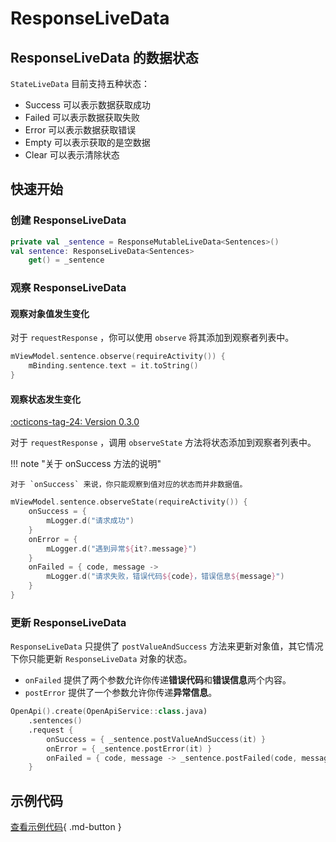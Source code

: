 # ResponseLiveData

## ResponseLiveData 的数据状态

`StateLiveData` 目前支持五种状态：

- Success 可以表示数据获取成功
- Failed 可以表示数据获取失败
- Error 可以表示数据获取错误
- Empty 可以表示获取的是空数据
- Clear 可以表示清除状态

## 快速开始

### 创建 ResponseLiveData

```kotlin
private val _sentence = ResponseMutableLiveData<Sentences>()
val sentence: ResponseLiveData<Sentences>
    get() = _sentence
```

### 观察 ResponseLiveData

#### 观察对象值发生变化

对于 `requestResponse` ，你可以使用 `observe` 将其添加到观察者列表中。

```kotlin
mViewModel.sentence.observe(requireActivity()) {
    mBinding.sentence.text = it.toString()
}
```


#### 观察状态发生变化

[:octicons-tag-24: Version 0.3.0](https://ave.entropy2020.cn/version/tools/#030)

对于 `requestResponse` ，调用 `observeState` 方法将状态添加到观察者列表中。

!!! note "关于 onSuccess 方法的说明"

    对于 `onSuccess` 来说，你只能观察到值对应的状态而并非数据值。

```kotlin
mViewModel.sentence.observeState(requireActivity()) {
    onSuccess = {
        mLogger.d("请求成功")
    }
    onError = {
        mLogger.d("遇到异常${it?.message}")
    }
    onFailed = { code, message ->
        mLogger.d("请求失败，错误代码${code}，错误信息${message}")
    }
}
```

### 更新 ResponseLiveData

`ResponseLiveData` 只提供了 `postValueAndSuccess` 方法来更新对象值，其它情况下你只能更新 `ResponseLiveData` 对象的状态。

- `onFailed` 提供了两个参数允许你传递**错误代码**和**错误信息**两个内容。
- `postError` 提供了一个参数允许你传递**异常信息**。

```kotlin
OpenApi().create(OpenApiService::class.java)
    .sentences()
    .request {
        onSuccess = { _sentence.postValueAndSuccess(it) }
        onError = { _sentence.postError(it) }
        onFailed = { code, message -> _sentence.postFailed(code, message) }
    }
```

## 示例代码

[查看示例代码](https://github.com/SakurajimaMaii/Android-Vast-Extension/tree/develop/app/src/main/kotlin/com/ave/vastgui/app/fragment/ReceiverFragment.kt){ .md-button }

